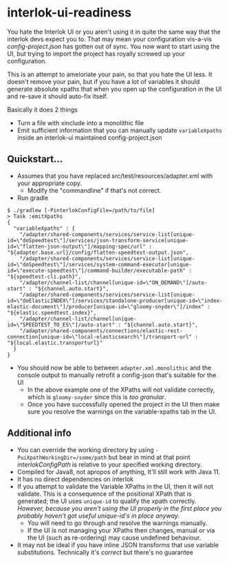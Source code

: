 # interlok-ui-readiness

You hate the Interlok UI or you aren't using it in quite the same way that the interlok devs expect you to. That may mean your configuration vis-a-vis _config-project.json_ has gotten out of sync. You now want to start using the UI, but trying to import the project has royally screwed up your configuration.

This is an attempt to ameloriate your pain, so that you hate the UI less. It doesn't remove your pain, but if you have a lot of variables it should generate absolute xpaths that when you open up the configuration in the UI and re-save it should auto-fix itself.

Basically it does 2 things
- Turn a file with xinclude into a monolithic file
- Emit sufficient information that you can manually update `variableXpaths` inside an interlok-ui maintained config-project.json

## Quickstart...

- Assumes that you have replaced src/test/resources/adapter.xml with your appropriate copy.
    - Modify the "commandline" if that's not correct.
- Run gradle
```
$ ./gradlew [-PinterlokConfigFile=/path/to/file]
> Task :emitXpaths
{
  "variableXpaths" : {
    "/adapter/shared-components/services/service-list[unique-id=\"doSpeedtest\"]/services/json-transform-service[unique-id=\"flatten-json-output\"]/mapping-spec/url" : "${adapter.base.url}/config/flatten-speedtest-output.json",
    "/adapter/shared-components/services/service-list[unique-id=\"doSpeedtest\"]/services/system-command-executor[unique-id=\"execute-speedtest\"]/command-builder/executable-path" : "${speedtest-cli.path}",
    "/adapter/channel-list/channel[unique-id=\"ON_DEMAND\"]/auto-start" : "${channel.auto.start}",
    "/adapter/shared-components/services/service-list[unique-id=\"doElasticINDEX\"]/services/standalone-producer[unique-id=\"index-elastic-document\"]/producer[unique-id=\"gloomy-snyder\"]/index" : "${elastic.speedtest.index}",
    "/adapter/channel-list/channel[unique-id=\"SPEEDTEST_TO_ES\"]/auto-start" : "${channel.auto.start}",
    "/adapter/shared-components/connections/elastic-rest-connection[unique-id=\"local-elasticsearch\"]/transport-url" : "${local.elastic.transporturl}"
  }
}
```

- You should now be able to between `adapter.xml.monolithic` and the console output to manually retrofit a config-json that's suitable for the UI
    - In the above example one of the XPaths will not validate correctly, which is `gloomy-snyder` since this is _too granular_.
    - Once you have successfully opened the project in the UI then make sure you resolve the warnings on the variable-xpaths tab in the UI.

## Additional info

- You can override the working directory by using `-PuiXpathWorkingDir=/some/path` but bear in mind at that point _interlokConfigPath_ is relative to your specified working directory.
- Compiled for Java8, not apropos of anything, It'll still work with Java 11.
- It has no direct dependencies on interlok
- If you attempt to validate the Variable XPaths in the UI, then it will not validate. This is a consequence of the positional XPath that is generated; the UI uses `unique-id` to qualify the xpath correctly. _However, because you aren't using the UI properly in the first place you probably haven't got useful unique-id's in place anyway_.
  - You will need to go through and resolve the warnings manually.
  - If the UI is not managing your XPaths then changes, manual or via the UI (such as re-ordering) may cause undefined behaviour.
- It may not be ideal if you have inline JSON transforms that use variable substitutions. Technically it's _correct_ but there's no guarantee


